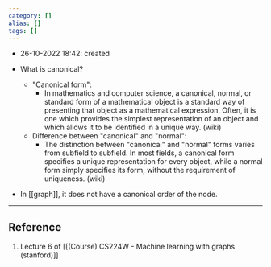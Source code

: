 ```yaml
---
category: []
alias: []
tags: []
---
```


- 26-10-2022 18:42: created

- What is canonical?
	- "Canonical form": 
		- In mathematics and computer science, a canonical, normal, or standard form of a mathematical object is a standard way of presenting that object as a mathematical expression. Often, it is one which provides the simplest representation of an object and which allows it to be identified in a unique way.  (wiki)
	- Difference between "canonical" and "normal":
		- The distinction between "canonical" and "normal" forms varies from subfield to subfield. In most fields, a canonical form specifies a unique representation for every object, while a normal form simply specifies its form, without the requirement of uniqueness. (wiki)

- In [[graph]], it does not have a canonical order of the node. 


---
## Reference

1. Lecture 6 of [[(Course) CS224W - Machine learning with graphs (stanford)]]